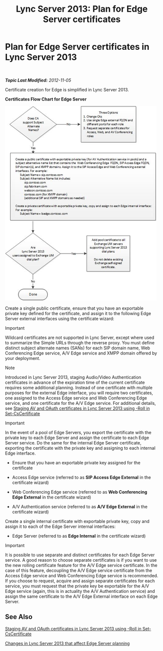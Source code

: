 ﻿---
title: 'Lync Server 2013: Plan for Edge Server certificates'
TOCTitle: Plan for Edge Server certificates
ms:assetid: f1dfe220-2398-4ac8-ba4c-206c8c0cbc50
ms:mtpsurl: https://technet.microsoft.com/en-us/library/Gg413010(v=OCS.15)
ms:contentKeyID: 48185798
ms.date: 07/23/2014
mtps_version: v=OCS.15
---

<div data-xmlns="http://www.w3.org/1999/xhtml">

<div class="topic" data-xmlns="http://www.w3.org/1999/xhtml" data-msxsl="urn:schemas-microsoft-com:xslt" data-cs="http://msdn.microsoft.com/en-us/">

<div data-asp="http://msdn2.microsoft.com/asp">

# Plan for Edge Server certificates in Lync Server 2013

</div>

<div id="mainSection">

<div id="mainBody">

<span> </span>

_**Topic Last Modified:** 2012-11-05_

Certificate creation for Edge is simplified in Lync Server 2013.

**Certificates Flow Chart for Edge Server**

![a5fc20db-7ced-4364-b577-6a709a8367cd](images/Gg413010.a5fc20db-7ced-4364-b577-6a709a8367cd(OCS.15).jpg "a5fc20db-7ced-4364-b577-6a709a8367cd")

Create a single public certificate, ensure that you have an exportable private key defined for the certificate, and assign it to the following Edge Server external interfaces using the certificate wizard:

<div class="alert">


> [!IMPORTANT]
> Wildcard certificates are not supported in Lync Server, except where used to summarize the Simple URLs through the reverse proxy. You must define distinct subject alternate names (SANs) for each SIP domain name, Web Conferencing Edge service, A/V Edge service and XMPP domain offered by your deployment.



</div>

<div class="alert">


> [!NOTE]
> Introduced in Lync Server 2013, staging Audio/Video Authentication certificates in advance of the expiration time of the current certificate requires some additional planning. Instead of one certificate with multiple purposes for the external Edge interface, you will require two certificates, one assigned to the Access Edge service and Web Conferencing Edge service, and one certificate for the A/V Edge service. For additional details, see <A href="lync-server-2013-staging-av-and-oauth-certificates-using-roll-in-set-cscertificate.md">Staging AV and OAuth certificates in Lync Server 2013 using -Roll in Set-CsCertificate</A>



</div>

<div class="alert">


> [!IMPORTANT]
> In the event of a pool of Edge Servers, you export the certificate with the private key to each Edge Server and assign the certificate to each Edge Server service. Do the same for the internal Edge Server certificate, exporting the certificate with the private key and assigning to each internal Edge interface.



</div>

  - Ensure that you have an exportable private key assigned for the certificate

  - Access Edge service (referred to as **SIP Access Edge External** in the certificate wizard)

  - Web Conferencing Edge service (referred to as **Web Conferencing Edge External** in the certificate wizard)

  - A/V Authentication service (referred to as **A/V Edge External** in the certificate wizard)

Create a single internal certificate with exportable private key, copy and assign it to each of the Edge Server internal interfaces:

  - Edge Server (referred to as **Edge Internal** in the certificate wizard)

<div class="alert">


> [!IMPORTANT]
> It is possible to use separate and distinct certificates for each Edge Server service. A good reason to choose separate certificates is if you want to use the new rolling certificate feature for the A/V Edge service certificate. In the case of this feature, decoupling the A/V Edge service certificate from the Access Edge service and Web Conferencing Edge service is recommended. If you choose to request, acquire and assign separate certificates for each service, you must request that the private key be exportable for the A/V Edge service (again, this is in actuality the A/V Authentication service) and assign the same certificate to the A/V Edge External interface on each Edge Server.



</div>

<div>

## See Also


[Staging AV and OAuth certificates in Lync Server 2013 using -Roll in Set-CsCertificate](lync-server-2013-staging-av-and-oauth-certificates-using-roll-in-set-cscertificate.md)  


[Changes in Lync Server 2013 that affect Edge Server planning](lync-server-2013-changes-in-lync-server-that-affect-edge-server-planning.md)  
  

</div>

</div>

<span> </span>

</div>

</div>

</div>

